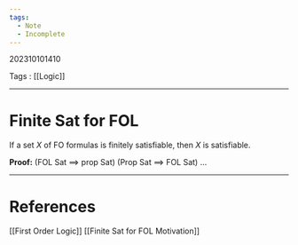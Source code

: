 ```yaml
---
tags:
  - Note
  - Incomplete
---
```

202310101410

Tags : [[Logic]]

---
# Finite Sat for FOL
If a set $X$ of FO formulas is finitely satisfiable, then $X$ is satisfiable.

**Proof:** (FOL Sat $\implies$ prop Sat)
(Prop Sat $\implies$ FOL Sat)
...


---
# References
[[First Order Logic]]
[[Finite Sat for FOL Motivation]]